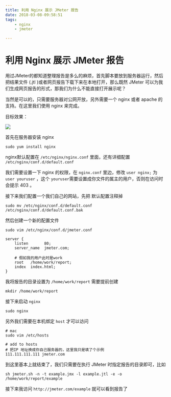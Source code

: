 ```yaml
---
title: 利用 Nginx 展示 JMeter 报告
date: 2018-03-08-09:58:51
tags:
    - nginx
    - jmeter

---
```




# 利用 Nginx 展示 JMeter 报告

用过JMeter的都知道整理报告是多么的麻烦，首先脚本要放到服务器运行，然后把结果文件 (.jtl )或者网页报告下载下来在本地打开，那么既然 JMeter 可以为我们生成网页报告的形式，那我们为什么不能直接打开展示呢？

当然是可以的，只需要服务器对公网开放，另外需要一个 nginx 或者 apache 的支持。在这里我们使用 nginx 来完成。

<!-- more -->



目标效果：

![](http://os19wcerd.bkt.clouddn.com/20180308101959_azaMop_20180308101937.jpeg)



首先在服务器安装 nginx 

```shell
sudo yum install nginx
```

nginx默认配置在 `/etc/nginx/nginx.conf` 里面，还有详细配置 `/etc/nginx/conf.d/default.conf`

我们需要设置一下 nginx 的权限，在 `nginx.conf` 里边，修改 `user nginx;` 为 `user youruser` ，这个 `youruser`需要设置成你文件的属主的用户，否则在访问时会提示 403 。

接下来我们配置一个我们自己的网站，先把 默认配置注释掉  

```shell
sudo mv /etc/nginx/conf.d/default.conf /etc/nginx/conf.d/default.conf.bak
```

然后创建一个新的配置文件

```shell
sudo vim /etc/nginx/conf.d/jmeter.conf
```

```Nginx
server {
    listen       80;
    server_name  jmeter.com;
	
    # 假如我的用户此时是work
    root   /home/work/report;
    index  index.html;
}
```

我将报告的目录设置为 `/home/work/report` 需要提前创建

```shell
mkdir /home/work/report
```

接下来启动 `nginx`

```shell
sudo nginx
```

另外我们需要在本机绑定 `host` 才可以访问

```shell
# mac 
sudo vim /etc/hosts

# add to hosts
# 把IP 地址换成你自己服务器的，这里我只是填了个示例
111.111.111.111 jmeter.com
```



到这里基本上就结束了，我们只需要在执行 JMeter 时指定报告的目录即可，比如

```shell
sh jmeter.sh -n -t example.jmx -l example.jtl -e -o /home/work/report/example
```



接下来我访问 `http://jmeter.com/example` 就可以看到报告了
